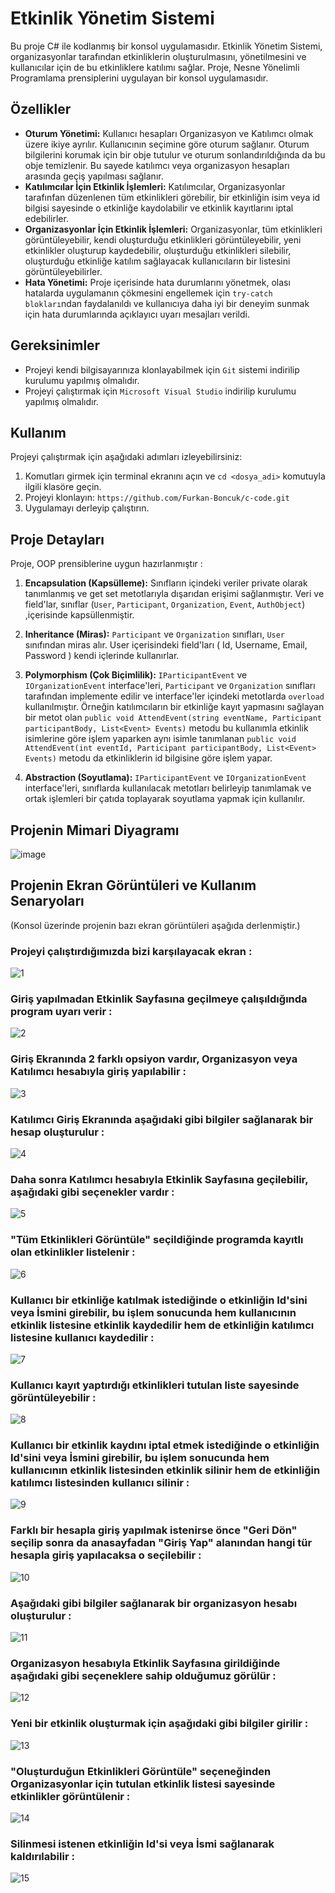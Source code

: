 # Etkinlik Yönetim Sistemi

Bu proje C# ile kodlanmış bir konsol uygulamasıdır. Etkinlik Yönetim Sistemi, organizasyonlar tarafından etkinliklerin oluşturulmasını, yönetilmesini ve kullanıcılar için de bu etkinliklere katılımı sağlar.
Proje, Nesne Yönelimli Programlama prensiplerini uygulayan bir konsol uygulamasıdır.

## Özellikler

- **Oturum Yönetimi:** Kullanıcı hesapları Organizasyon ve Katılımcı olmak üzere ikiye ayrılır. Kullanıcının seçimine göre oturum sağlanır. Oturum bilgilerini korumak için bir obje tutulur ve oturum sonlandırıldığında da bu obje temizlenir. Bu sayede katılımcı veya organizasyon hesapları arasında geçiş yapılması sağlanır.
- **Katılımcılar İçin Etkinlik İşlemleri:** Katılımcılar, Organizasyonlar tarafınfan düzenlenen tüm etkinlikleri görebilir, bir etkinliğin isim veya id bilgisi sayesinde o etkinliğe kaydolabilir ve etkinlik kayıtlarını iptal edebilirler.
- **Organizasyonlar İçin Etkinlik İşlemleri:** Organizasyonlar, tüm etkinlikleri görüntüleyebilir, kendi oluşturduğu etkinlikleri görüntüleyebilir, yeni etkinlikler oluşturup kaydedebilir, oluşturduğu etkinlikleri silebilir, oluşturduğu etkinliğe katılım sağlayacak kullanıcıların bir listesini görüntüleyebilirler.
- **Hata Yönetimi:** Proje içerisinde hata durumlarını yönetmek, olası hatalarda uygulamanın çökmesini engellemek için `try-catch blokları`ndan faydalanıldı ve kullanıcıya daha iyi bir deneyim sunmak için hata durumlarında açıklayıcı uyarı mesajları verildi.

## Gereksinimler

- Projeyi kendi bilgisayarınıza klonlayabilmek için `Git` sistemi indirilip kurulumu yapılmış olmalıdır.
- Projeyi çalıştırmak için `Microsoft Visual Studio` indirilip kurulumu yapılmış olmalıdır.

## Kullanım

Projeyi çalıştırmak için aşağıdaki adımları izleyebilirsiniz:
1. Komutları girmek için terminal ekranını açın ve `cd <dosya_adi>` komutuyla ilgili klasöre geçin.
2. Projeyi klonlayın: `https://github.com/Furkan-Boncuk/c-code.git`
3. Uygulamayı derleyip çalıştırın.

## Proje Detayları

Proje, OOP prensiblerine uygun hazırlanmıştır :

1. **Encapsulation (Kapsülleme):** Sınıfların içindeki veriler private olarak tanımlanmış ve get set metotlarıyla dışarıdan erişimi sağlanmıştır. Veri ve field'lar, sınıflar (`User`, `Participant`, `Organization`, `Event`, `AuthObject`) ,içerisinde kapsüllenmiştir.

2. **Inheritance (Miras):** `Participant` ve `Organization` sınıfları, `User` sınıfından miras alır. User içerisindeki field'ları ( Id, Username, Email, Password ) kendi içlerinde kullanırlar.

3. **Polymorphism (Çok Biçimlilik):** `IParticipantEvent` ve `IOrganizationEvent` interface'leri, `Participant` ve `Organization` sınıfları tarafından implemente edilir ve interface'ler içindeki metotlarda `overload` kullanılmıştır. Örneğin katılımcıların bir etkinliğe kayıt yapmasını sağlayan bir metot olan `public void AttendEvent(string eventName, Participant participantBody, List<Event> Events)` metodu bu kullanımla etkinlik isimlerine göre işlem yaparken aynı isimle tanımlanan `public void AttendEvent(int eventId, Participant participantBody, List<Event> Events)` metodu da etkinliklerin id bilgisine göre işlem yapar.
   
4. **Abstraction (Soyutlama):** `IParticipantEvent` ve `IOrganizationEvent` interface'leri, sınıflarda kullanılacak metotları belirleyip tanımlamak ve ortak işlemleri bir çatıda toplayarak soyutlama yapmak için kullanılır.

## Projenin Mimari Diyagramı

![image](https://github.com/Furkan-Boncuk/EtkinlikYonetimSistemi/assets/114020260/2a0b20c6-512d-450f-b154-ed876c1fb35f)

## Projenin Ekran Görüntüleri ve Kullanım Senaryoları

(Konsol üzerinde projenin bazı ekran görüntüleri aşağıda derlenmiştir.)

### Projeyi çalıştırdığımızda bizi karşılayacak ekran : 

![1](https://github.com/Furkan-Boncuk/c-code/assets/114020260/1050dbfb-3803-4085-b9d8-9564ea4bbf5e)

### Giriş yapılmadan Etkinlik Sayfasına geçilmeye çalışıldığında program uyarı verir : 

![2](https://github.com/Furkan-Boncuk/c-code/assets/114020260/039bea4e-bed1-48f1-9ae1-f6b171c85d88)

### Giriş Ekranında 2 farklı opsiyon vardır, Organizasyon veya Katılımcı hesabıyla giriş yapılabilir : 

![3](https://github.com/Furkan-Boncuk/c-code/assets/114020260/054c087d-9548-491c-a0d7-a5740ea86cb9)

### Katılımcı Giriş Ekranında aşağıdaki gibi bilgiler sağlanarak bir hesap oluşturulur : 

![4](https://github.com/Furkan-Boncuk/c-code/assets/114020260/d01a7724-5cb2-4855-925f-bda0f84d92e0)

### Daha sonra Katılımcı hesabıyla Etkinlik Sayfasına geçilebilir, aşağıdaki gibi seçenekler vardır : 

![5](https://github.com/Furkan-Boncuk/c-code/assets/114020260/3cc4c5ef-b9a0-46b2-ab41-c9ba168b1f45)

### "Tüm Etkinlikleri Görüntüle" seçildiğinde programda kayıtlı olan etkinlikler listelenir : 

![6](https://github.com/Furkan-Boncuk/c-code/assets/114020260/98740ea1-0883-47fd-8ff7-5c9cb5cffc49)

### Kullanıcı bir etkinliğe katılmak istediğinde o etkinliğin Id'sini veya İsmini girebilir, bu işlem sonucunda hem kullanıcının etkinlik listesine etkinlik kaydedilir hem de etkinliğin katılımcı listesine kullanıcı kaydedilir : 

![7](https://github.com/Furkan-Boncuk/c-code/assets/114020260/28943975-ca9f-4170-9703-1d9b4c9ccfc6)

### Kullanıcı kayıt yaptırdığı etkinlikleri tutulan liste sayesinde görüntüleyebilir : 

![8](https://github.com/Furkan-Boncuk/c-code/assets/114020260/e6acc230-0dbe-4ab3-b0c8-d8b060eb60c7)

### Kullanıcı bir etkinlik kaydını iptal etmek istediğinde o etkinliğin Id'sini veya İsmini girebilir, bu işlem sonucunda hem kullanıcının etkinlik listesinden etkinlik silinir hem de etkinliğin katılımcı listesinden kullanıcı silinir : 

![9](https://github.com/Furkan-Boncuk/c-code/assets/114020260/b8e02437-5118-4feb-81b1-dd782a2d564b)

### Farklı bir hesapla giriş yapılmak istenirse önce "Geri Dön" seçilip sonra da anasayfadan "Giriş Yap" alanından hangi tür hesapla giriş yapılacaksa o seçilebilir : 

![10](https://github.com/Furkan-Boncuk/c-code/assets/114020260/0d74b85f-cfcf-481b-b8a0-1092a5443456)

### Aşağıdaki gibi bilgiler sağlanarak bir organizasyon hesabı oluşturulur : 

![11](https://github.com/Furkan-Boncuk/c-code/assets/114020260/17c9e36a-6f4a-47f3-b382-0adf2d0695e5)

### Organizasyon hesabıyla Etkinlik Sayfasına girildiğinde aşağıdaki gibi seçeneklere sahip olduğumuz görülür : 

![12](https://github.com/Furkan-Boncuk/c-code/assets/114020260/c06b69c0-c472-4405-8709-e079e32d207b)

### Yeni bir etkinlik oluşturmak için aşağıdaki gibi bilgiler girilir : 

![13](https://github.com/Furkan-Boncuk/c-code/assets/114020260/94e54dca-ecfb-4874-926d-f8d3861d98eb)

### "Oluşturduğun Etkinlikleri Görüntüle" seçeneğinden Organizasyonlar için tutulan etkinlik listesi sayesinde etkinlikler görüntülenir : 

![14](https://github.com/Furkan-Boncuk/c-code/assets/114020260/dab14138-a00a-42f7-863b-17ca26b660b0)

### Silinmesi istenen etkinliğin Id'si veya İsmi sağlanarak kaldırılabilir : 

![15](https://github.com/Furkan-Boncuk/c-code/assets/114020260/a8df689c-16cc-43e0-82bb-bbc3246184c1)

















